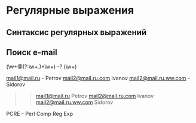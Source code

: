 Регулярные выражения
====================

Синтаксис регулярных выражений
------------------------------




Поиск e-mail
------------

(\w+@(?:\w+\.)+\w+) \-? (\w+)

mail1@mail.ru - Petrov  mail2@mail.ru.com  Ivanov
mail2@mail.ru.ww.com - Sidorov

>> mail1@mail.ru  Petrov
>> mail2@mail.ru.com  Ivanov
>> mail2@mail.ru.ww.com  Sidorov

PCRE - Perl Comp Reg Exp